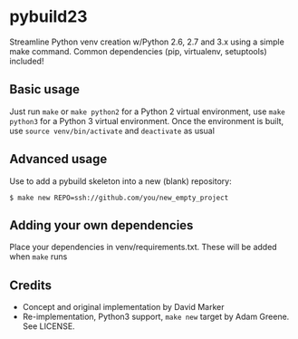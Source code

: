 # pybuild23
Streamline Python venv creation w/Python 2.6, 2.7 and 3.x using a simple make command. Common dependencies (pip, virtualenv, setuptools) included!

## Basic usage

Just run `make` or `make python2` for a Python 2 virtual environment, use `make python3` for a Python 3 virtual environment. Once the environment is built, use `source venv/bin/activate` and `deactivate` as usual

## Advanced usage

Use to add a pybuild skeleton into a new (blank) repository:

```
$ make new REPO=ssh://github.com/you/new_empty_project
```

## Adding your own dependencies

Place your dependencies in venv/requirements.txt. These will be added when `make` runs

## Credits

* Concept and original implementation by David Marker
* Re-implementation, Python3 support, `make new` target by Adam Greene. See LICENSE.

